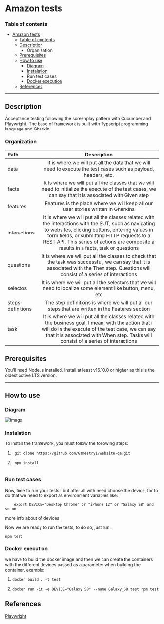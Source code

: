 # Amazon tests
### Table of contents

- [Amazon tests](#amazon-tests)
    - [Table of contents](#table-of-contents)
  - [Description](#description)
    - [Organization](#organization)
  - [Prerequisites](#prerequisites)
  - [How to use](#how-to-use)
    - [Diagram](#diagram)
    - [Instalation](#instalation)
    - [Run test cases](#run-test-cases)
    - [Docker execution](#docker-execution)
  - [References](#references)

---
## Description

Acceptance testing following the screenplay pattern with Cucumber and Playwright. The base of framework is built with Typscript programming language and Gherkin.

### Organization

 | Path | Description |
| :--- | :---: |
| data | It is where we will put all the data that we will need to execute the test cases such as payload, headers, etc. |
| facts| It is where we will put all the classes that we will need to initialize the execute of the test cases, we can say that it is associated with Given step|
|features | Features is the place where we will keep all our user stories written in Gherkins |
|interactions | It is where we will put all the classes related with the interactions with the SUT, such as navigating to websites, clicking buttons, entering values in form fields, or submitting HTTP requests to a REST API. This series of actions are composite a results in a facts, task or questions|
| questions | It is where we will put all the classes to check that the task was successful, we can say that it is associated with the Then step. Questions will consist of a series of interactions|
|selectos | It is where we will put all the selectors that we will need to localize some element like button, menu, etc|
|steps-definitions | The step definitions is where we will put all our steps that are written in the Features section |
| task | It is where we will put all the classes related with the business goal, I mean, with the action that i will do in the execute of the test case, we can say that it is associated with When step. Tasks will consist of a series of interactions|


## Prerequisites

You’ll need Node.js installed. Install at least v16.10.0 or higher as this is the oldest active LTS version.

--- 

## How to use 


### Diagram
         
![image](https://drive.google.com/uc?export=view&id=1vmdSq9QnPjPlLsi_L-o4nEXVRz6KW4BS)


### Instalation
To install the framework, you must follow the following steps:   

1. ``` 
    git clone https://github.com/Gamestry1/website-qa.git
2. ```
    npm install
    
### Run test cases 

Now, time to run your tests!, but after all with need choose the device, for to do that we need to export as environment variables like:

``` 
    export DEVICE="Desktop Chrome" or "iPhone 12" or "Galaxy S8" and so on
```
more info about of [devices](https://playwright.dev/docs/emulation)

Now we are ready to run the tests, to do so, just run:
```
npm test
```

### Docker execution

we have to build the docker image and then we can create the containers with the different devices passed as a parameter when building the container, example:

1. ``` 
   docker build . -t test
2. ```
   docker run -it -e DEVICE="Galaxy S8" --name Galaxy_S8 test npm test
## References

[Playwright](https://playwright.dev/)